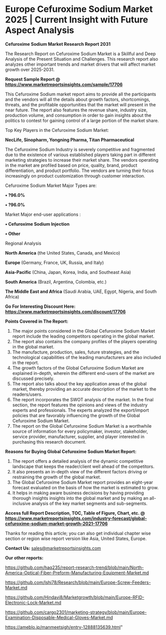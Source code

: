 # Europe Cefuroxime Sodium Market 2025 | Current Insight with Future Aspect Analysis

<strong>Cefuroxime Sodium Market Research Report 2031</strong>

The Research Report on Cefuroxime Sodium Market is a Skillful and Deep Analysis of the Present Situation and Challenges. This research report also analyzes other important trends and market drivers that will affect market growth over 2025-2031.

<strong>Request Sample Report @ <a href=https://www.marketreportsinsights.com/sample/17706>https://www.marketreportsinsights.com/sample/17706</a></strong>

This Cefuroxime Sodium market report aims to provide all the participants and the vendors will all the details about growth factors, shortcomings, threats, and the profitable opportunities that the market will present in the near future. The report also features the revenue share, industry size, production volume, and consumption in order to gain insights about the politics to contest for gaining control of a large portion of the market share.

Top Key Players in the Cefuroxime Sodium Market:

<strong>NecLife, Sinopharm, Yongning Pharma, Titan Pharmaceutical</strong>

The Cefuroxime Sodium Industry is severely competitive and fragmented due to the existence of various established players taking part in different marketing strategies to increase their market share. The vendors operating in the market are profiled based on price, quality, brand, product differentiation, and product portfolio. The vendors are turning their focus increasingly on product customization through customer interaction.

Cefuroxime Sodium Market Major Types are:

<strong>• ?96.0%

• ?96.0%</strong>

Market Major end-user applications :

<strong>• Cefuroxime Sodium Injection

• Other</strong>

Regional Analysis

</u><strong><b>North America</b></strong> (the United States, Canada, and Mexico)

<strong><b>Europe </b></strong>(Germany, France, UK, Russia, and Italy)

<strong><b>Asia-Pacific</b></strong> (China, Japan, Korea, India, and Southeast Asia)

<strong><b>South America</b></strong> (Brazil, Argentina, Colombia, etc.)

<strong><b>The Middle East and Africa</b></strong> (Saudi Arabia, UAE, Egypt, Nigeria, and South Africa)

<strong>Go For Interesting Discount Here: <a href=https://www.marketreportsinsights.com/discount/17706>https://www.marketreportsinsights.com/discount/17706</a></strong>

<strong>Points Covered in The Report:</strong>
<ol>
  <li>The major points considered in the Global Cefuroxime Sodium Market report include the leading competitors operating in the global market.</li>
  <li>The report also contains the company profiles of the players operating in the global market.</li>
  <li>The manufacture, production, sales, future strategies, and the technological capabilities of the leading manufacturers are also included in the report.</li>
  <li>The growth factors of the Global Cefuroxime Sodium Market are explained in-depth, wherein the different end-users of the market are discussed precisely.</li>
  <li>The report also talks about the key application areas of the global market, thereby providing an accurate description of the market to the readers/users.</li>
  <li>The report incorporates the SWOT analysis of the market. In the final section, the report features the opinions and views of the industry experts and professionals. The experts analyzed the export/import policies that are favorably influencing the growth of the Global Cefuroxime Sodium Market.</li>
  <li>The report on the Global Cefuroxime Sodium Market is a worthwhile source of information for every policymaker, investor, stakeholder, service provider, manufacturer, supplier, and player interested in purchasing this research document.</li>
</ol>
<strong>Reasons for Buying Global Cefuroxime Sodium Market Report:</strong>

<ol>
  <li>The report offers a detailed analysis of the dynamic competitive landscape that keeps the reader/client well ahead of the competitors.</li>
  <li>It also presents an in-depth view of the different factors driving or restraining the growth of the global market.</li>
  <li>The Global Cefuroxime Sodium Market report provides an eight-year forecast evaluated on the basis of how the market is estimated to grow.</li>
  <li>It helps in making aware business decisions by having providing thorough insights insights into the global market and by making an all-inclusive analysis of the key market segments and sub-segments.</li>
</ol>
<strong>Access full Report Description, TOC, Table of Figure, Chart, etc. @ <a href=https://www.marketreportsinsights.com/industry-forecast/global-cefuroxime-sodium-market-growth-2021-17706>https://www.marketreportsinsights.com/industry-forecast/global-cefuroxime-sodium-market-growth-2021-17706</a></strong>


Thanks for reading this article; you can also get individual chapter wise section or region wise report version like Asia, United States, Europe.

<strong>Contact Us:</strong>
sales@marketreportsinsights.com

<strong>Our other reports:</strong>

<a href=https://github.com/haq235/report-research-trend/blob/main/North-America-Optical-Fiber-Preform-Manufacturing-Equipment-Market.md>https://github.com/haq235/report-research-trend/blob/main/North-America-Optical-Fiber-Preform-Manufacturing-Equipment-Market.md</a>

<a href=https://github.com/Ishi78/Research/blob/main/Europe-Screw-Feeders-Market.md>https://github.com/Ishi78/Research/blob/main/Europe-Screw-Feeders-Market.md</a>

<a href=https://github.com/Hindavi8/Marketgrowth/blob/main/Europe-RFID-Electronic-Lock-Market.md>https://github.com/Hindavi8/Marketgrowth/blob/main/Europe-RFID-Electronic-Lock-Market.md</a>

<a href=https://github.com/cargo2301/marketing-strategy/blob/main/Europe-Examination-Disposable-Medical-Gloves-Market.md>https://github.com/cargo2301/marketing-strategy/blob/main/Europe-Examination-Disposable-Medical-Gloves-Market.md</a>

<a href=https://ameblo.jp/manmeetsigh/entry-12888135639.html>https://ameblo.jp/manmeetsigh/entry-12888135639.html</a>"
